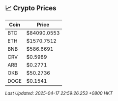 ## 📈 Crypto Prices

| Coin | Price |
| ---- | ----- |
| BTC | $84090.0553 |
| ETH | $1570.7512 |
| BNB | $586.6691 |
| CRV | $0.5989 |
| ARB | $0.2771 |
| OKB | $50.2736 |
| DOGE | $0.1541 |

_Last Updated: 2025-04-17 22:59:26.253 +0800 HKT_